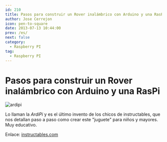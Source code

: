 ```yaml
---
id: 210
title: Pasos para construir un Rover inalámbrico con Arduino y una RasPi
author: Jose Cerrejon
icon: pen-to-square
date: 2013-07-13 10:44:00
prev: /es/
next: false
category:
  - Raspberry PI
tag:
  - Raspberry PI
---
```


# Pasos para construir un Rover inalámbrico con Arduino y una RasPi

![ardipi](/images/2013/07/ardipi.jpg)

Lo llaman la *ArdiPi* y es el último invento de los chicos de instructables, que nos detallan paso a paso como crear este "juguete" para niños y mayores. Muy educativo.

Enlace: [instructables.com](http://www.instructables.com/id/ArdiPi-The-Wireless-Arduino-and-Raspberry-Pi-Rov/?ALLSTEPS)